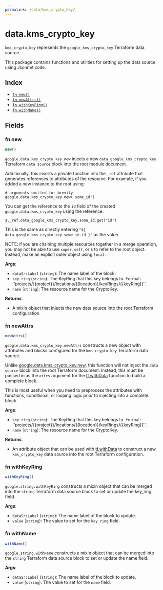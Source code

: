 ```yaml
---
permalink: /data/kms_crypto_key/
---
```


# data.kms_crypto_key

`kms_crypto_key` represents the `google_kms_crypto_key` Terraform data source.



This package contains functions and utilities for setting up the data source using Jsonnet code.


## Index

* [`fn new()`](#fn-new)
* [`fn newAttrs()`](#fn-newattrs)
* [`fn withKeyRing()`](#fn-withkeyring)
* [`fn withName()`](#fn-withname)

## Fields

### fn new

```ts
new()
```


`google.data.kms_crypto_key.new` injects a new `data_google_kms_crypto_key` Terraform `data source`
block into the root module document.

Additionally, this inserts a private function into the `_ref` attribute that generates references to attributes of the
resource. For example, if you added a new instance to the root using:

    # arguments omitted for brevity
    google.data.kms_crypto_key.new('some_id')

You can get the reference to the `id` field of the created `google.data.kms_crypto_key` using the reference:

    $._ref.data_google_kms_crypto_key.some_id.get('id')

This is the same as directly entering `"${ data_google_kms_crypto_key.some_id.id }"` as the value.

NOTE: if you are chaining multiple resources together in a merge operation, you may not be able to use `super`, `self`,
or `$` to refer to the root object. Instead, make an explicit outer object using `local`.

**Args**:
  - `dataSrcLabel` (`string`): The name label of the block.
  - `key_ring` (`string`): The KeyRing that this key belongs to.
Format: &#39;&#39;projects/{{project}}/locations/{{location}}/keyRings/{{keyRing}}&#39;&#39;.
  - `name` (`string`): The resource name for the CryptoKey.

**Returns**:
- A mixin object that injects the new data source into the root Terraform configuration.


### fn newAttrs

```ts
newAttrs()
```


`google.data.kms_crypto_key.newAttrs` constructs a new object with attributes and blocks configured for the `kms_crypto_key`
Terraform data source.

Unlike [google.data.kms_crypto_key.new](#fn-kmscryptokeynew), this function will not inject the `data source`
block into the root Terraform document. Instead, this must be passed in as the `attrs` argument for the
[tf.withData](https://github.com/tf-libsonnet/core/tree/main/docs#fn-withdata) function to build a complete block.

This is most useful when you need to preprocess the attributes with functions, conditional, or looping logic prior to
injecting into a complete block.

**Args**:
  - `key_ring` (`string`): The KeyRing that this key belongs to.
Format: &#39;&#39;projects/{{project}}/locations/{{location}}/keyRings/{{keyRing}}&#39;&#39;.
  - `name` (`string`): The resource name for the CryptoKey.

**Returns**:
  - An attribute object that can be used with [tf.withData](https://github.com/tf-libsonnet/core/tree/main/docs#fn-withdata) to construct a new `kms_crypto_key` data source into the root Terraform configuration.


### fn withKeyRing

```ts
withKeyRing()
```

`google.string.withKeyRing` constructs a mixin object that can be merged into the `string`
Terraform data source block to set or update the key_ring field.



**Args**:
  - `dataSrcLabel` (`string`): The name label of the block to update.
  - `value` (`string`): The value to set for the `key_ring` field.


### fn withName

```ts
withName()
```

`google.string.withName` constructs a mixin object that can be merged into the `string`
Terraform data source block to set or update the name field.



**Args**:
  - `dataSrcLabel` (`string`): The name label of the block to update.
  - `value` (`string`): The value to set for the `name` field.
